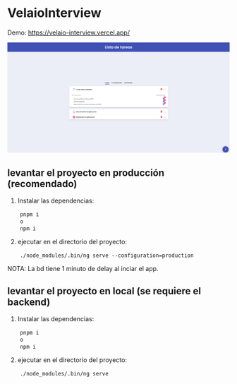 # VelaioInterview

Demo: https://velaio-interview.vercel.app/

![demo](./src/assets/images/demo_desktop.png)

## levantar el proyecto en producción (recomendado)

1. Instalar las dependencias:

```
    pnpm i
    o
    npm i
```

2. ejecutar en el directorio del proyecto:

```
    ./node_modules/.bin/ng serve --configuration=production
```

NOTA: La bd tiene 1 minuto de delay al inciar el app.

## levantar el proyecto en local (se requiere el backend)

1. Instalar las dependencias:

```
    pnpm i
    o
    npm i
```

2. ejecutar en el directorio del proyecto:

```
    ./node_modules/.bin/ng serve
```
